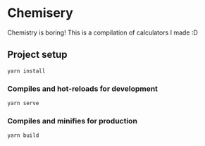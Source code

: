 # Chemisery

Chemistry is boring! This is a compilation of calculators I made :D

## Project setup
```
yarn install
```

### Compiles and hot-reloads for development
```
yarn serve
```

### Compiles and minifies for production
```
yarn build
```


